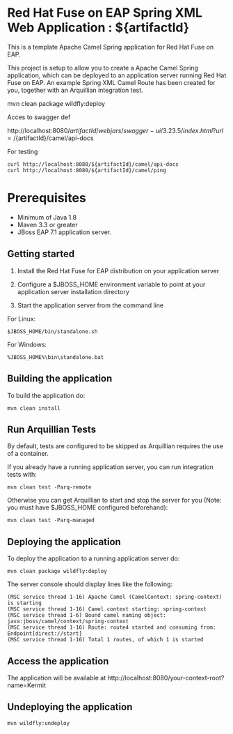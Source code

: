 Red Hat Fuse on EAP Spring XML Web Application : ${artifactId}
==============================================

This is a template Apache Camel Spring application for Red Hat Fuse on EAP.

This project is setup to allow you to create a Apache Camel Spring application, which can be deployed to an application
server running Red Hat Fuse on EAP. An example Spring XML Camel Route has been created for you, together with an Arquillian
integration test.


mvn clean package wildfly:deploy

Acces to swagger def

http://localhost:8080/${artifactId}/webjars/swagger-ui/3.23.5/index.html?url=/${artifactId}/camel/api-docs

For testing

    curl http://localhost:8080/${artifactId}/camel/api-docs
    curl http://localhost:8080/${artifactId}/camel/ping

Prerequisites
=============

* Minimum of Java 1.8
* Maven 3.3 or greater
* JBoss EAP 7.1 application server.


Getting started
---------------

1. Install the Red Hat Fuse for EAP distribution on your application server

2. Configure a $JBOSS_HOME environment variable to point at your application server installation directory

3. Start the application server from the command line

For Linux:

    $JBOSS_HOME/bin/standalone.sh

For Windows:

    %JBOSS_HOME%\bin\standalone.bat


Building the application
------------------------

To build the application do:

    mvn clean install


Run Arquillian Tests
--------------------

By default, tests are configured to be skipped as Arquillian requires the use of a container.

If you already have a running application server, you can run integration tests with:

    mvn clean test -Parq-remote

Otherwise you can get Arquillian to start and stop the server for you (Note: you must have $JBOSS_HOME configured beforehand):

    mvn clean test -Parq-managed


Deploying the application
-------------------------

To deploy the application to a running application server do:

    mvn clean package wildfly:deploy

The server console should display lines like the following:

    (MSC service thread 1-16) Apache Camel (CamelContext: spring-context) is starting
    (MSC service thread 1-16) Camel context starting: spring-context
    (MSC service thread 1-6) Bound camel naming object: java:jboss/camel/context/spring-context
    (MSC service thread 1-16) Route: route4 started and consuming from: Endpoint[direct://start]
    (MSC service thread 1-16) Total 1 routes, of which 1 is started


Access the application
----------------------

The application will be available at http://localhost:8080/your-context-root?name=Kermit


Undeploying the application
---------------------------

    mvn wildfly:undeploy

